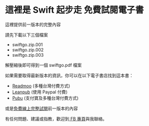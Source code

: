 # 這裡是 **Swift 起步走** 免費試閱電子書

這裡提供前一版本的完整內容

請先下載以下三個檔案
- swiftgo.zip.001
- swiftgo.zip.002
- swiftgo.zip.003

解壓縮後即可得到一個 swiftgo.pdf 檔案

如果需要取得最新版本的資訊，你可以在以下電子書店找到這本書： 
- [Readmoo](https://bit.ly/Readmoo-SwiftGo) (多種台灣付費方式)
- [Leanpub](https://bit.ly/Leanpub-SwiftGo) (使用 Paypal 付費)
- [Pubu](https://bit.ly/Pubu-SwiftGo) (支付寶及多種台灣付費方式)

或是[免費線上完整試閱](https://bit.ly/GitBook-SwiftGo)前一版本的內容

有任何問題、建議或指教，歡迎到[ FB 專頁](https://www.facebook.com/swiftgogogo)與我聯絡。

